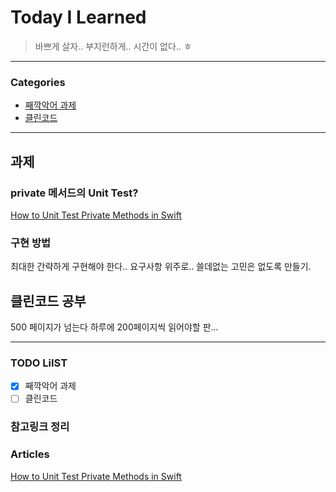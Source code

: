 # Today I Learned
> 바쁘게 살자.. 부지런하게.. 시간이 없다.. ㅎ 

---

### Categories
- [째깍악어 과제](#과제)
- [클린코드](#클린코드)

---

## 과제

### private 메서드의 Unit Test?
[How to Unit Test Private Methods in Swift](https://cocoacasts.com/how-to-unit-test-private-methods-in-swift)

### 구현 방법
최대한 간략하게 구현해야 한다.. 요구사항 위주로..
쓸데없는 고민은 없도록 만들기.

## 클린코드 공부

500 페이지가 넘는다 하루에 200페이지씩 읽어야할 판...

---

### TODO LiIST
- [x] 째깍악어 과제
- [ ] 클린코드 

### 참고링크 정리

### Articles
[How to Unit Test Private Methods in Swift](https://cocoacasts.com/how-to-unit-test-private-methods-in-swift)